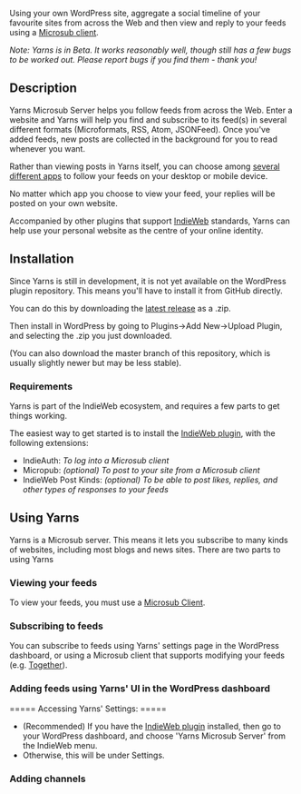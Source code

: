 Using your own WordPress site, aggregate a social timeline of your favourite sites from across the Web and then view and reply to your feeds using a [Microsub client](https://indieweb.org/Microsub#Clients).


*Note: Yarns is in Beta. It works reasonably well, though still has a few bugs to be worked out. Please report bugs if you find them - thank you!*


## Description 

Yarns Microsub Server helps you follow feeds from across the Web. Enter a website and Yarns will help you find and subscribe to its feed(s) in several different formats (Microformats, RSS, Atom, JSONFeed). Once you've added feeds, new posts are collected in the background for you to read whenever you want.

Rather than viewing posts in Yarns itself, you can choose among [several different apps](https://indieweb.org/Microsub#Clients) to follow your feeds on your desktop or mobile device.

No matter which app you choose to view your feed, your replies will be posted on your own website.

Accompanied by other plugins that support [IndieWeb](https://indieweb.org) standards, Yarns can help use your personal website as the centre of your online identity.


## Installation 

Since Yarns is still in development, it is not yet available on the WordPress plugin repository. This means you'll have to install it from GitHub directly.

You can do this by downloading the [latest release](https://github.com/jackjamieson2/yarns-microsub-server/releases) as a .zip.

Then install in WordPress by going to Plugins->Add New->Upload Plugin, and selecting the .zip you just downloaded.

(You can also download the master branch of this repository, which is usually slightly newer but may be less stable).


### Requirements 

Yarns is part of the IndieWeb ecosystem, and requires a few parts to get things working.

The easiest way to get started is to install the [IndieWeb plugin](https://wordpress.org/plugins/indieweb/), with the following extensions:

* IndieAuth: *To log into a Microsub client*
* Micropub: *(optional) To post to your site from a Microsub client*
* IndieWeb Post Kinds: *(optional) To be able to post likes, replies, and other types of responses to your feeds*


## Using Yarns 
Yarns is a Microsub server. This means it lets you subscribe to many kinds of websites, including most blogs and news sites. There are two parts to using Yarns


### Viewing your feeds 
To view your feeds, you must use a [Microsub Client](https://indieweb.org/Microsub#Clients).



### Subscribing to feeds 
You can subscribe to feeds using Yarns' settings page in the WordPress dashboard, or using a Microsub client that supports modifying your feeds (e.g. [Together](http://alltogethernow.io)).


### Adding feeds using Yarns' UI in the WordPress dashboard 
===== Accessing Yarns' Settings: =====
* (Recommended) If you have the [IndieWeb plugin](https://wordpress.org/plugins/indieweb/) installed, then go to your WordPress dashboard, and choose 'Yarns Microsub Server' from the IndieWeb menu.
* Otherwise, this will be under Settings.


### Adding channels 

